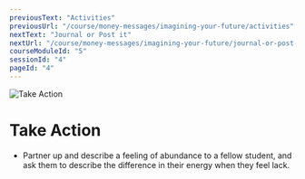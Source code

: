 ```yaml
---
previousText: "Activities"
previousUrl: "/course/money-messages/imagining-your-future/activities"
nextText: "Journal or Post it"
nextUrl: "/course/money-messages/imagining-your-future/journal-or-post-it"
courseModuleId: "5"
sessionId: "4"
pageId: "4"
---
```



![Take Action](/assets/img/lets-talk-about-it.png)
# Take Action
- Partner up and describe a feeling of abundance to a fellow student, and ask them to describe the difference in their energy when they feel lack.